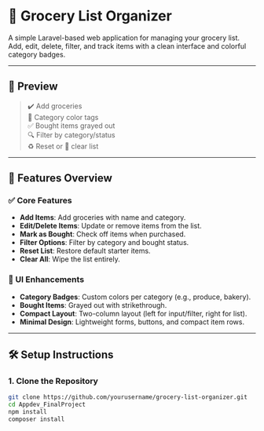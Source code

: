 # 🛒 Grocery List Organizer

A simple Laravel-based web application for managing your grocery list. Add, edit, delete, filter, and track items with a clean interface and colorful category badges.

---

## 📸 Preview

> ✔️ Add groceries  
> 🎨 Category color tags  
> ✅ Bought items grayed out  
> 🔍 Filter by category/status  
> ♻️ Reset or 🧹 clear list

---

## 🚀 Features Overview

### ✅ Core Features
- **Add Items**: Add groceries with name and category.
- **Edit/Delete Items**: Update or remove items from the list.
- **Mark as Bought**: Check off items when purchased.
- **Filter Options**: Filter by category and bought status.
- **Reset List**: Restore default starter items.
- **Clear All**: Wipe the list entirely.

### 🎨 UI Enhancements
- **Category Badges**: Custom colors per category (e.g., produce, bakery).
- **Bought Items**: Grayed out with strikethrough.
- **Compact Layout**: Two-column layout (left for input/filter, right for list).
- **Minimal Design**: Lightweight forms, buttons, and compact item rows.

---

## 🛠️ Setup Instructions

### 1. Clone the Repository
```bash
git clone https://github.com/yourusername/grocery-list-organizer.git
cd Appdev_FinalProject
npm install
composer install
